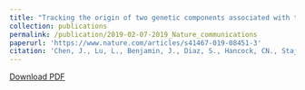 ```yaml
---
title: "Tracking the origin of two genetic components associated with transposable element bursts in domesticated rice"
collection: publications
permalink: /publication/2019-02-07-2019_Nature_communications
paperurl: 'https://www.nature.com/articles/s41467-019-08451-3'
citation: 'Chen, J., Lu, L., Benjamin, J., Diaz, S., Hancock, CN., Stajich JE., Wessler SR. (2019) &quot;Tracking the origin of two genetic components associated with transposable element bursts in domesticated rice.&quot; <i>Nature Communications</i>. 10:641.'
---
```


<a href='https://www.nature.com/articles/s41467-019-08451-3'>Download PDF</a>
